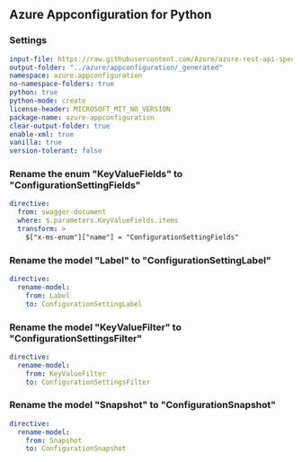 ## Azure Appconfiguration for Python

### Settings
``` yaml
input-file: https://raw.githubusercontent.com/Azure/azure-rest-api-specs/c1af3ab8e803da2f40fc90217a6d023bc13b677f/specification/appconfiguration/data-plane/Microsoft.AppConfiguration/stable/2023-11-01/appconfiguration.json
output-folder: "../azure/appconfiguration/_generated"
namespace: azure.appconfiguration
no-namespace-folders: true
python: true
python-mode: create
license-header: MICROSOFT_MIT_NO_VERSION
package-name: azure-appconfiguration
clear-output-folder: true
enable-xml: true
vanilla: true
version-tolerant: false
```

### Rename the enum "KeyValueFields" to "ConfigurationSettingFields"
```yaml
directive:
  from: swagger-document
  where: $.parameters.KeyValueFields.items
  transform: >
    $["x-ms-enum"]["name"] = "ConfigurationSettingFields"
```

### Rename the model "Label" to "ConfigurationSettingLabel"
```yaml
directive:
  rename-model:
    from: Label
    to: ConfigurationSettingLabel
```

### Rename the model "KeyValueFilter" to "ConfigurationSettingsFilter"
```yaml
directive:
  rename-model:
    from: KeyValueFilter
    to: ConfigurationSettingsFilter
```

### Rename the model "Snapshot" to "ConfigurationSnapshot"
```yaml
directive:
  rename-model:
    from: Snapshot
    to: ConfigurationSnapshot
```
